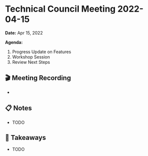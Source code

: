 Technical Council Meeting 2022-04-15 
===

**Date:** Apr 15, 2022

**Agenda:**
1. Progress Update on Features
2. Workshop Session
3. Review Next Steps 

:clapper: Meeting Recording 
---
* 

:clipboard: Notes
---
* TODO

:closed_book: Takeaways
--
* TODO

